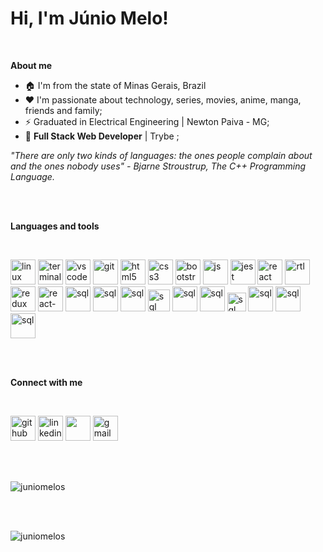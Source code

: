 # Hi, I'm **Júnio Melo**!

<br />

**About me**

- 🏠 I'm from the state of Minas Gerais, Brazil
- ❤️ I'm passionate about technology, series, movies, anime, manga, friends and family;
- ⚡ Graduated in Electrical Engineering | Newton Paiva - MG;
- 🚀 **Full Stack Web Developer** | Trybe ;


_"There are only two kinds of languages: the ones people complain about and the ones nobody uses" - Bjarne Stroustrup, The C++ Programming Language._

<br />
<br />

**Languages and tools**

<br />

<p align="left">

[<img src="https://i.ibb.co/tKyz7G4/linux.png" alt="linux" width="40" height="40"/>](https://www.linux.org/")
[<img src="https://i.ibb.co/kgSThng/terminal1.png" alt="terminal" width="40" height="40"/>](#)
[<img src="https://i.ibb.co/d6MSdKX/vscode.png" alt="vscode" width="40" height="40">](https://code.visualstudio.com/)
[<img src="https://i.ibb.co/j5b6qVv/git.png" alt="git" width="40" height="40"/>](https://git-scm.com/)
[<img src="https://i.ibb.co/fN6Z3Zv/html5.png" alt="html5" width="40" height="40"/>](https://developer.mozilla.org/en-US/docs/Web/Guide/HTML/HTML5)
[<img src="https://i.ibb.co/z4C637n/css3.png" alt="css3" width="40" height="40"/>](https://developer.mozilla.org/en-US/docs/Archive/CSS3)
[<img src="https://i.ibb.co/ZSMSK2B/bootstrap.png" alt="bootstrap" width="40" height="40"/>](https://getbootstrap.com/)
[<img src="https://i.ibb.co/PMTq3h1/javascript.png" alt="js" width="40" height="40">](https://developer.mozilla.org/en-US/docs/Web/JavaScript)
[<img src="https://i.ibb.co/tHKpKsf/jest.png" alt="jest" width="40" height="40"/>](https://jestjs.io/)
[<img src="https://i.ibb.co/GdWdBBG/react.png" alt="react" width="40" height="40"/>](https://reactjs.org/)
[<img src="https://i.ibb.co/ynmgxBX/rtl.png" alt="rtl" width="40" height="40"/>](https://testing-library.com/docs/react-testing-library/intro)
[<img src="https://i.ibb.co/hWs1pvw/redux.png" alt="redux" width="40" height="40"/>](https://redux.js.org/)
[<img src="https://i.ibb.co/Kjgxhp2/react-Hooks.png" alt="react-hooks" width="40" height="40"/>](https://reactjs.org/docs/hooks-intro.html)
[<img src="https://i.ibb.co/yBd3m08/sql.png" alt="sql" width="40" height="40"/>](https://pt.wikipedia.org/wiki/SQL)
[<img src="https://i.ibb.co/v1Dh28G/mongodb.png" alt="sql" width="40" height="40"/>](https://www.mongodb.com)
[<img src="https://i.ibb.co/8rBYsbj/nodejs.png" alt="sql" width="40" height="40"/>](https://nodejs.org/en/)
[<img src="https://i.ibb.co/hMmvBvY/python.png" alt="sql" width="35" height="35"/>](https://nodejs.org/en/)
[<img src="https://i.ibb.co/J5byjjc/java.png" alt="sql" width="40" height="40"/>](https://nodejs.org/en/)
[<img src="https://i.ibb.co/gdjJ4YX/spring.png" alt="sql" width="40" height="40"/>](https://nodejs.org/en/)
[<img src="https://i.ibb.co/wsTL3Br/JUnit.png" alt="sql" width="30" height="30"/>](https://nodejs.org/en/)
[<img src="https://i.ibb.co/ZTmbL3s/docker.png" alt="sql" width="40" height="40"/>](https://nodejs.org/en/)
[<img src="https://i.ibb.co/rFkQyxb/kubertes.png" alt="sql" width="40" height="40"/>](https://nodejs.org/en/)
[<img src="https://i.ibb.co/3s8hm7d/kafka.png" alt="sql" width="40" height="40"/>](https://nodejs.org/en/)

</p>

<br />
<br />

**Connect with me**

<br />

[<img src="https://i.ibb.co/LJ3JKm9/github.png" alt="github" width="40" height="40">](https://github.com/juniomelos)
[<img src="https://i.ibb.co/qxg3WkK/linkedin-1.png" alt="linkedin" width="40" height="40">](https://www.linkedin.com/in/juniomelos/)
[<img src="https://i.ibb.co/Np67zVg/twitter-1.png" width="40" height="40">](https://twitter.com/JUNIOMELO8)
[<img src="https://i.ibb.co/zRKH9st/gmail-1.png" alt="gmail" width="40" height="40">](mailto:juniomelos@gmail.com)

<br />
<br />

<p>
    <img align="center" src="https://github-readme-stats.vercel.app/api?username=juniomelos&count_private=true&show_icons=true&theme=graywhite&icon_color=268bd2&title_color=268bd2" alt="juniomelos" />
</p>

<br />
<br />

<p align="left"> <img src="https://komarev.com/ghpvc/?username=juniomelos&color=blueviolet" alt="juniomelos" /> </p>
